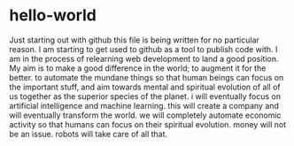 # hello-world
Just starting out with github
this file is being written for no particular reason. I am starting to get used to github as a tool to publish code with. I am in the process of relearning web development to land a good position. My aim is to make a good difference in the world; to augment it for the better. to automate the mundane things so that human beings can focus on the important stuff, and aim towards mental and spiritual evolution of all of us together as the superior species of the planet. 
i will eventually focus on artificial intelligence and machine learning. this will create a company and will eventually transform the world. we will completely automate economic activity so that humans can focus on their spiritual evolution. money will not be an issue. robots will take care of all that.
